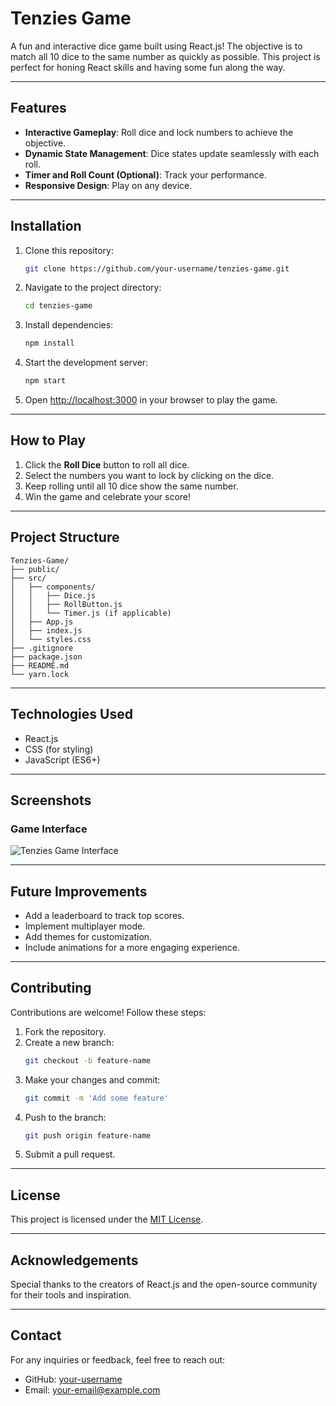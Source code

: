 # Tenzies Game

A fun and interactive dice game built using React.js! The objective is to match all 10 dice to the same number as quickly as possible. This project is perfect for honing React skills and having some fun along the way.

---

## Features

- **Interactive Gameplay**: Roll dice and lock numbers to achieve the objective.
- **Dynamic State Management**: Dice states update seamlessly with each roll.
- **Timer and Roll Count (Optional)**: Track your performance.
- **Responsive Design**: Play on any device.

---

## Installation

1. Clone this repository:
   ```bash
   git clone https://github.com/your-username/tenzies-game.git
   ```
2. Navigate to the project directory:
   ```bash
   cd tenzies-game
   ```
3. Install dependencies:
   ```bash
   npm install
   ```
4. Start the development server:
   ```bash
   npm start
   ```
5. Open [http://localhost:3000](http://localhost:3000) in your browser to play the game.

---

## How to Play

1. Click the **Roll Dice** button to roll all dice.
2. Select the numbers you want to lock by clicking on the dice.
3. Keep rolling until all 10 dice show the same number.
4. Win the game and celebrate your score!

---

## Project Structure

```
Tenzies-Game/
├── public/
├── src/
│   ├── components/
│   │   ├── Dice.js
│   │   ├── RollButton.js
│   │   └── Timer.js (if applicable)
│   ├── App.js
│   ├── index.js
│   └── styles.css
├── .gitignore
├── package.json
├── README.md
└── yarn.lock
```

---

## Technologies Used

- React.js
- CSS (for styling)
- JavaScript (ES6+)

---

## Screenshots

### Game Interface
![Tenzies Game Interface](https://via.placeholder.com/800x400.png?text=Add+Screenshot+Here)

---

## Future Improvements

- Add a leaderboard to track top scores.
- Implement multiplayer mode.
- Add themes for customization.
- Include animations for a more engaging experience.

---

## Contributing

Contributions are welcome! Follow these steps:

1. Fork the repository.
2. Create a new branch:
   ```bash
   git checkout -b feature-name
   ```
3. Make your changes and commit:
   ```bash
   git commit -m 'Add some feature'
   ```
4. Push to the branch:
   ```bash
   git push origin feature-name
   ```
5. Submit a pull request.

---

## License

This project is licensed under the [MIT License](LICENSE).

---

## Acknowledgements

Special thanks to the creators of React.js and the open-source community for their tools and inspiration.

---

## Contact

For any inquiries or feedback, feel free to reach out:

- GitHub: [your-username](https://github.com/your-username)
- Email: your-email@example.com

